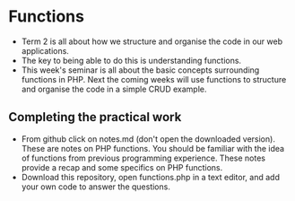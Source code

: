 # Functions

* Term 2 is all about how we structure and organise the code in our web applications.
* The key to being able to do this is understanding functions.
* This week's seminar is all about the basic concepts surrounding functions in PHP. Next the coming weeks will use functions to structure and organise the code in a simple CRUD example.

## Completing the practical work
* From github click on notes.md (don't open the downloaded version). These are notes on PHP functions. You should be familiar with the idea of functions from previous programming experience. These notes provide a recap and some specifics on PHP functions.
* Download this repository, open functions.php in a text editor, and add your own code to answer the questions.
